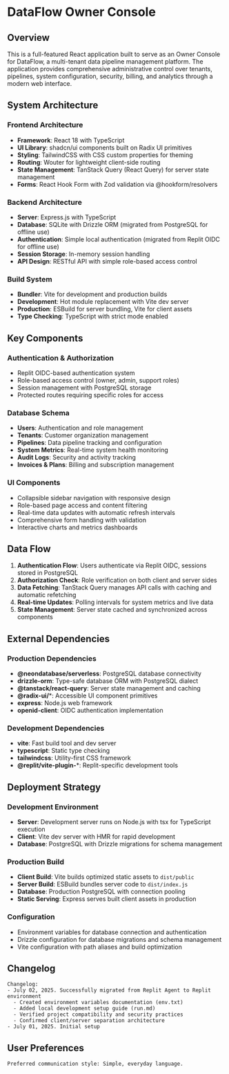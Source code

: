 # DataFlow Owner Console

## Overview

This is a full-featured React application built to serve as an Owner Console for DataFlow, a multi-tenant data pipeline management platform. The application provides comprehensive administrative control over tenants, pipelines, system configuration, security, billing, and analytics through a modern web interface.

## System Architecture

### Frontend Architecture
- **Framework**: React 18 with TypeScript
- **UI Library**: shadcn/ui components built on Radix UI primitives
- **Styling**: TailwindCSS with CSS custom properties for theming
- **Routing**: Wouter for lightweight client-side routing
- **State Management**: TanStack Query (React Query) for server state management
- **Forms**: React Hook Form with Zod validation via @hookform/resolvers

### Backend Architecture
- **Server**: Express.js with TypeScript
- **Database**: SQLite with Drizzle ORM (migrated from PostgreSQL for offline use)
- **Authentication**: Simple local authentication (migrated from Replit OIDC for offline use)
- **Session Storage**: In-memory session handling
- **API Design**: RESTful API with simple role-based access control

### Build System
- **Bundler**: Vite for development and production builds
- **Development**: Hot module replacement with Vite dev server
- **Production**: ESBuild for server bundling, Vite for client assets
- **Type Checking**: TypeScript with strict mode enabled

## Key Components

### Authentication & Authorization
- Replit OIDC-based authentication system
- Role-based access control (owner, admin, support roles)
- Session management with PostgreSQL storage
- Protected routes requiring specific roles for access

### Database Schema
- **Users**: Authentication and role management
- **Tenants**: Customer organization management
- **Pipelines**: Data pipeline tracking and configuration
- **System Metrics**: Real-time system health monitoring
- **Audit Logs**: Security and activity tracking
- **Invoices & Plans**: Billing and subscription management

### UI Components
- Collapsible sidebar navigation with responsive design
- Role-based page access and content filtering
- Real-time data updates with automatic refresh intervals
- Comprehensive form handling with validation
- Interactive charts and metrics dashboards

## Data Flow

1. **Authentication Flow**: Users authenticate via Replit OIDC, sessions stored in PostgreSQL
2. **Authorization Check**: Role verification on both client and server sides
3. **Data Fetching**: TanStack Query manages API calls with caching and automatic refetching
4. **Real-time Updates**: Polling intervals for system metrics and live data
5. **State Management**: Server state cached and synchronized across components

## External Dependencies

### Production Dependencies
- **@neondatabase/serverless**: PostgreSQL database connectivity
- **drizzle-orm**: Type-safe database ORM with PostgreSQL dialect
- **@tanstack/react-query**: Server state management and caching
- **@radix-ui/***: Accessible UI component primitives
- **express**: Node.js web framework
- **openid-client**: OIDC authentication implementation

### Development Dependencies
- **vite**: Fast build tool and dev server
- **typescript**: Static type checking
- **tailwindcss**: Utility-first CSS framework
- **@replit/vite-plugin-***: Replit-specific development tools

## Deployment Strategy

### Development Environment
- **Server**: Development server runs on Node.js with tsx for TypeScript execution
- **Client**: Vite dev server with HMR for rapid development
- **Database**: PostgreSQL with Drizzle migrations for schema management

### Production Build
- **Client Build**: Vite builds optimized static assets to `dist/public`
- **Server Build**: ESBuild bundles server code to `dist/index.js`
- **Database**: Production PostgreSQL with connection pooling
- **Static Serving**: Express serves built client assets in production

### Configuration
- Environment variables for database connection and authentication
- Drizzle configuration for database migrations and schema management
- Vite configuration with path aliases and build optimization

## Changelog

```
Changelog:
- July 02, 2025. Successfully migrated from Replit Agent to Replit environment
  - Created environment variables documentation (env.txt)
  - Added local development setup guide (run.md)
  - Verified project compatibility and security practices
  - Confirmed client/server separation architecture
- July 01, 2025. Initial setup
```

## User Preferences

```
Preferred communication style: Simple, everyday language.
```